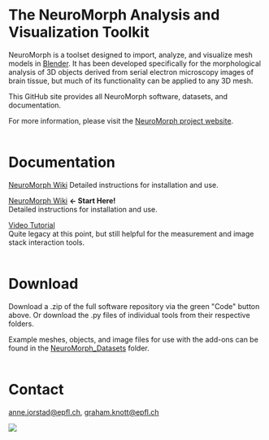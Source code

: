 # The NeuroMorph Analysis and Visualization Toolkit

NeuroMorph is a toolset designed to import, analyze, and visualize mesh models in [Blender](https://www.blender.org/). It has been developed specifically for the morphological analysis of 3D objects derived from serial electron microscopy images of brain tissue, but much of its functionality can be applied to any 3D mesh.    

This GitHub site provides all NeuroMorph software, datasets, and documentation.  

For more information, please visit the [NeuroMorph project website](http://neuromorph.epfl.ch).
<br><br>


# Documentation

[NeuroMorph Wiki](https://github.com/NeuroMorph-EPFL/NeuroMorph/wiki)
Detailed instructions for installation and use.

[NeuroMorph Wiki](https://github.com/NeuroMorph-EPFL/NeuroMorph/wiki) <b><span class="text-red mb-2">&larr; Start Here!</span></b>  
Detailed instructions for installation and use.

[Video Tutorial](https://www.youtube.com/watch?v=CVkcYjWgceM&vq=hd720)  
Quite legacy at this point, but still helpful for the measurement and image stack interaction tools.  
<br>


# Download

Download a .zip of the full software repository via the green "Code" button above.  Or download the .py files of individual tools from their respective folders.

Example meshes, objects, and image files for use with the add-ons can be found in the [NeuroMorph_Datasets](NeuroMorph_Datasets) folder.
<br><br>


# Contact
<anne.jorstad@epfl.ch>, <graham.knott@epfl.ch>  

[![](https://ga-beacon.appspot.com/UA-99596205-1/NeuroMorph?pixel)](https://github.com/NeuroMorph-EPFL/NeuroMorph)

